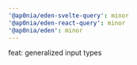 ```yaml
---
'@ap0nia/eden-svelte-query': minor
'@ap0nia/eden-react-query': minor
'@ap0nia/eden': minor
---
```


feat: generalized input types

